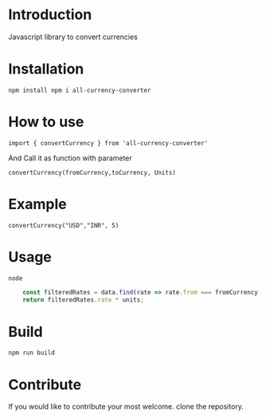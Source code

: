 # Introduction

Javascript library to convert currencies

# Installation

```npm install npm i all-currency-converter```

# How to use

```import { convertCurrency } from 'all-currency-converter'```


And Call it as function with parameter

```convertCurrency(fromCurrency,toCurrency, Units)```


# Example


```convertCurrency("USD","INR", 5)```


# Usage

`node`

```js
    const filteredRates = data.find(rate => rate.from === fromCurrency && rate.to === toCurrency);
    return filteredRates.rate * units;
```

# Build

```npm run build```

# Contribute

If you would like to contribute your most welcome. clone the repository.